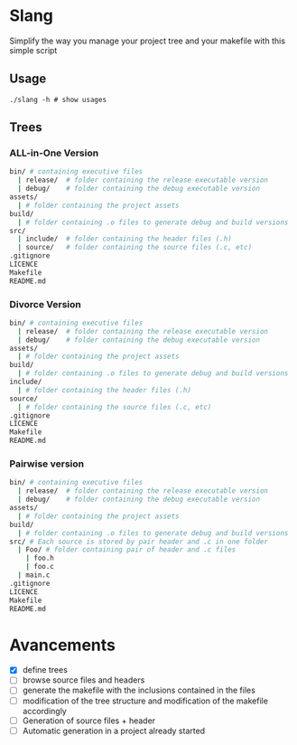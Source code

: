 # Slang
  Simplify the way you manage your project tree and your makefile with this simple script
## Usage
```
./slang -h # show usages
```
## Trees
### ALL-in-One Version
```sh
bin/ # containing executive files
  | release/  # folder containing the release executable version
  | debug/    # folder containing the debug executable version
assets/
  | # folder containing the project assets
build/
  | # folder containing .o files to generate debug and build versions
src/
  | include/  # folder containing the header files (.h)
  | source/   # folder containing the source files (.c, etc)
.gitignore
LICENCE
Makefile
README.md
```
### Divorce Version
```sh
bin/ # containing executive files
  | release/  # folder containing the release executable version
  | debug/    # folder containing the debug executable version
assets/
  | # folder containing the project assets
build/
  | # folder containing .o files to generate debug and build versions
include/
  | # folder containing the header files (.h)
source/
  | # folder containing the source files (.c, etc)
.gitignore
LICENCE
Makefile
README.md
```

### Pairwise version
```sh
bin/ # containing executive files
  | release/  # folder containing the release executable version
  | debug/    # folder containing the debug executable version
assets/
  | # folder containing the project assets
build/
  | # folder containing .o files to generate debug and build versions
src/ # Each source is stored by pair header and .c in one folder
  | Foo/ # folder containing pair of header and .c files
    | foo.h
    | foo.c
  | main.c
.gitignore
LICENCE
Makefile
README.md
```


# Avancements
- [X] define trees
- [ ] browse source files and headers
- [ ] generate the makefile with the inclusions contained in the files
- [ ] modification of the tree structure and modification of the makefile accordingly
- [ ] Generation of source files + header
- [ ] Automatic generation in a project already started